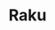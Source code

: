 ---
title:  Raku
kunstenaar: Mieke Selleslagh
expositie:
tekoop: ja
prijs: 180
techniek: 
afmetingen: H. 24 cm. – Diameter 22 cm.
lang: en
---